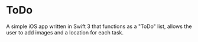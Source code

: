 # ToDo
A simple iOS app written in Swift 3 that functions as a "ToDo" list, allows the user to add images and a location for each task.
